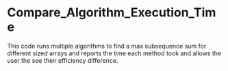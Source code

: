# Compare_Algorithm_Execution_Time
This code runs multiple algorithms to find a max subsequence sum for different sized arrays and reports the time each method took and allows the user the see their efficiency difference.
